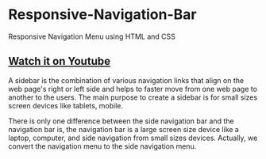 # Responsive-Navigation-Bar
Responsive Navigation Menu using  HTML and CSS
## [Watch it on Youtube](https://www.youtube.com/channel/UCyZagLj65eAAkaN-pIU-HnA)

A sidebar is the combination of various navigation links that align on the web page's right or left side and helps to faster move from one web page to another to the users. The main purpose to create a sidebar is for small sizes screen devices like tablets, mobile.

There is only one difference between the side navigation bar and the navigation bar is, the navigation bar is a large screen size device like a laptop, computer, and side navigation from small sizes devices. Actually, we convert the navigation menu to the side navigation menu.
